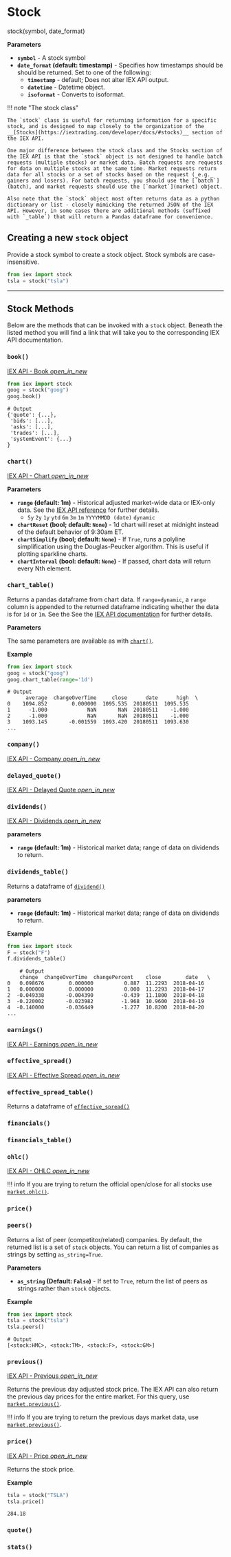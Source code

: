 # Stock

<div class='code-def'>stock(symbol, date_format)</div>

__Parameters__

* __`symbol`__ - A stock symbol
* __`date_format` (default: timestamp)__ - Specifies how timestamps should be should be returned. Set to one of the following:
    * __`timestamp`__ - default; Does not alter IEX API output.
    * __`datetime`__ - Datetime object.
    * __`isoformat`__ - Converts to isoformat.

!!! note "The stock class"

    The `stock` class is useful for returning information for a specific stock, and is designed to map closely to the organization of the __[Stocks](https://iextrading.com/developer/docs/#stocks)__ section of the IEX API.

    One major difference between the stock class and the Stocks section of the IEX API is that the `stock` object is not designed to handle batch requests (multiple stocks) or market data. Batch requests are requests for data on multiple stocks at the same time. Market requests return data for all stocks or a set of stocks based on the request (_e.g._ gainers and losers). For batch requests, you should use the [`batch`](batch), and market requests should use the [`market`](market) object.

    Also note that the `stock` object most often returns data as a python dictionary or list - closely mimicking the returned JSON of the IEX API. However, in some cases there are additional methods (suffixed with `_table`) that will return a Pandas dataframe for convenience.


## Creating a new `stock` object

Provide a stock symbol to create a stock object. Stock symbols are case-insensitive.

``` python
from iex import stock
tsla = stock("tsla")
```

----

## Stock Methods

Below are the methods that can be invoked with a `stock` object. Beneath the listed method you will find a link that will take you to the corresponding IEX API documentation.

### `book()`

[IEX API - Book <i class="material-icons md-16">
open_in_new
</i>](https://iextrading.com/developer/docs/#book)

``` python
from iex import stock
goog = stock("goog")
goog.book()
```

    # Output
    {'quote': {...},
     'bids': [...],
     'asks': [...],
     'trades': [...],
     'systemEvent': {...}
    }

### `chart()`

[IEX API - Chart <i class="material-icons md-16">open_in_new</i>](https://iextrading.com/developer/docs/#chart)

__Parameters__

* __`range` (default: 1m)__ - Historical adjusted market-wide data or IEX-only data. See the [IEX API reference](https://iextrading.com/developer/docs/#chart) for further details.
    - `5y` `2y` `1y` `ytd` `6m` `3m` `1m` `YYYYMMDD (date)` `dynamic`
* __`chartReset` (bool; default: `None`)__ - 1d chart will reset at midnight instead of the default behavior of 9:30am ET.
* __`chartSimplify` (bool; default: `None`)__ -  If `True`, runs a polyline simplification using the Douglas-Peucker algorithm. This is useful if plotting sparkline charts.
* __`chartInterval` (bool: default: `None`)__ -  If passed, chart data will return every Nth element.

### `chart_table()`

Returns a pandas dataframe from chart data. If `range=dynamic`, a `range` column is appended to the returned dataframe indicating whether the data is for `1d` or `1m`. See the See the [IEX API documentation](https://iextrading.com/developer/docs/#chart) for further details.

__Parameters__

The same parameters are available as with [`chart()`](#chart).

__Example__

``` python
from iex import stock
goog = stock("goog")
goog.chart_table(range='1d')
```

    # Output
          average  changeOverTime     close      date      high  \
    0    1094.852        0.000000  1095.535  20180511  1095.535
    1      -1.000             NaN       NaN  20180511    -1.000
    2      -1.000             NaN       NaN  20180511    -1.000
    3    1093.145       -0.001559  1093.420  20180511  1093.630
    ...

### `company()`

[IEX API - Company <i class="material-icons md-16">open_in_new</i>](https://iextrading.com/developer/docs/#company)

### `delayed_quote()`

[IEX API - Delayed Quote <i class="material-icons md-16">open_in_new</i>](https://iextrading.com/developer/docs/#delayed-quote)

### `dividends()`

[IEX API - Dividends <i class="material-icons md-16">open_in_new</i>](https://iextrading.com/developer/docs/#dividends)

__parameters__

* __`range` (default: 1m)__ - Historical market data; range of data on dividends to return.

### `dividends_table()`

Returns a dataframe of [`dividend()`](#dividends())

__parameters__

* __`range` (default: 1m)__ - Historical market data; range of data on dividends to return.

__Example__

``` python
from iex import stock
F = stock("F")
f.dividends_table()
```

```
    # Output
    change  changeOverTime  changePercent    close        date   \
0   0.098676        0.000000          0.887  11.2293  2018-04-16 
1   0.000000        0.000000          0.000  11.2293  2018-04-17 
2  -0.049338       -0.004390         -0.439  11.1800  2018-04-18 
3  -0.220002       -0.023982         -1.968  10.9600  2018-04-19 
4  -0.140000       -0.036449         -1.277  10.8200  2018-04-20 
...
```

### `earnings()`

[IEX API - Earnings <i class="material-icons md-16">open_in_new</i>](https://iextrading.com/developer/docs/#earnings)

### `effective_spread()`

[IEX API - Effective Spread <i class="material-icons md-16">open_in_new</i>](https://iextrading.com/developer/docs/#effective-spread)

### `effective_spread_table()`

Returns a dataframe of [`effective_spread()`](#effective_spread)

### `financials()`


### `financials_table()`

### `ohlc()`

[IEX API - OHLC <i class="material-icons md-16">open_in_new</i>](https://iextrading.com/developer/docs/#ohlc)

!!! info
    If you are trying to return the official open/close for all stocks use [`market.ohlc()`](market#ohlc()).


### `price()`

### `peers()`

Returns a list of peer (competitor/related) companies. By default, the returned list is a set of `stock` objects. You can return a list of companies as strings by setting `as_string=True`.

__Parameters__

* __`as_string` (Default: `False`)__ - If set to `True`, return the list of peers as strings rather than `stock` objects.

__Example__

``` python
from iex import stock
tsla = stock("tsla")
tsla.peers()
```

    # Output
    [<stock:HMC>, <stock:TM>, <stock:F>, <stock:GM>]

### `previous()`

[IEX API - Previous <i class="material-icons md-16">open_in_new</i>](https://iextrading.com/developer/docs/#previous)

Returns the previous day adjusted stock price. The IEX API can also return the previous day prices for the entire market. For this query, use [`market.previous()`](market#previous()).

!!! info
    If you are trying to return the previous days market data, use [`market.previous()`](market#previous()).


### `price()`

[IEX API - Price <i class="material-icons md-16">open_in_new</i>](https://iextrading.com/developer/docs/#price)

Returns the stock price.

__Example__

``` python
tsla = stock("TSLA")
tsla.price()
```

    284.18

### `quote()`

### `stats()`



